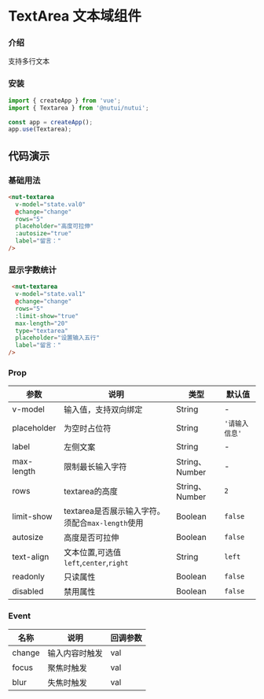 # TextArea 文本域组件

### 介绍

支持多行文本

### 安装

``` javascript
import { createApp } from 'vue';
import { Textarea } from '@nutui/nutui';

const app = createApp();
app.use(Textarea);

```
## 代码演示

### 基础用法


```html
<nut-textarea
  v-model="state.val0"
  @change="change"
  rows="5"
  placeholder="高度可拉伸"
  :autosize="true"
  label="留言："
/>
```

### 显示字数统计


```html
 <nut-textarea
  v-model="state.val1"
  @change="change"
  rows="5"
  :limit-show="true"
  max-length="20"
  type="textarea"
  placeholder="设置输入五行"
  label="留言："
/>
```


### Prop

| 参数        | 说明                                             | 类型           | 默认值         |
|-------------|--------------------------------------------------|----------------|----------------|
| v-model     | 输入值，支持双向绑定                             | String         | -              |
| placeholder | 为空时占位符                                     | String         | `'请输入信息'` |
| label       | 左侧文案                                         | String         | -              |
| max-length  | 限制最长输入字符                                 | String、Number | -              |
| rows        | textarea的高度                                   | String、Number | `2`            |
| limit-show  | textarea是否展示输入字符。须配合`max-length`使用 | Boolean        | `false`        |
| autosize    | 高度是否可拉伸                                   | Boolean        | `false`        |
| text-align  | 文本位置,可选值`left`,`center`,`right`           | String         | `left`         |
| readonly    | 只读属性                                         | Boolean        | `false`        |
| disabled    | 禁用属性                                         | Boolean        | `false`        |


### Event

| 名称   | 说明           | 回调参数 |
|--------|----------------|----------|
| change | 输入内容时触发 | val      |
| focus  | 聚焦时触发     | val      |
| blur   | 失焦时触发     | val      |








